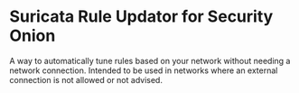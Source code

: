 # Suricata Rule Updator for Security Onion
A way to automatically tune rules based on your network without needing a network connection. Intended to be used in networks where an external connection is not allowed or not advised.
